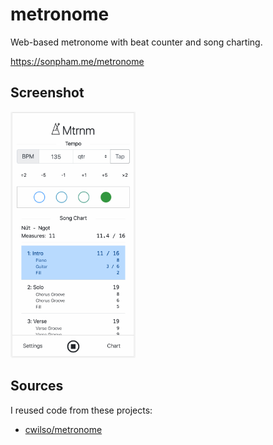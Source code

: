 # metronome

Web-based metronome with beat counter and song charting.

https://sonpham.me/metronome

## Screenshot

<img alt="gif screenshot" src="mtrnm.gif" width=200>

## Sources

I reused code from these projects:

- [cwilso/metronome](https://github.com/cwilso/metronome)
